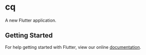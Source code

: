 # cq

A new Flutter application.

## Getting Started

For help getting started with Flutter, view our online
[documentation](https://flutter.io/).
